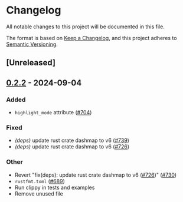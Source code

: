 # Changelog
All notable changes to this project will be documented in this file.

The format is based on [Keep a Changelog](https://keepachangelog.com/en/1.0.0/),
and this project adheres to [Semantic Versioning](https://semver.org/spec/v2.0.0.html).

## [Unreleased]

## [0.2.2](https://github.com/PlayForm/Freya/compare/freya-native-core-v0.2.1...freya-native-core-v0.2.2) - 2024-09-04

### Added
- `highlight_mode` attribute ([#704](https://github.com/PlayForm/Freya/pull/704))

### Fixed
- *(deps)* update rust crate dashmap to v6 ([#739](https://github.com/PlayForm/Freya/pull/739))
- *(deps)* update rust crate dashmap to v6 ([#726](https://github.com/PlayForm/Freya/pull/726))

### Other
- Revert "fix(deps): update rust crate dashmap to v6 ([#726](https://github.com/PlayForm/Freya/pull/726))" ([#730](https://github.com/PlayForm/Freya/pull/730))
- `rustfmt.toml` ([#689](https://github.com/PlayForm/Freya/pull/689))
- Run clippy in tests and examples
- Remove unused file
